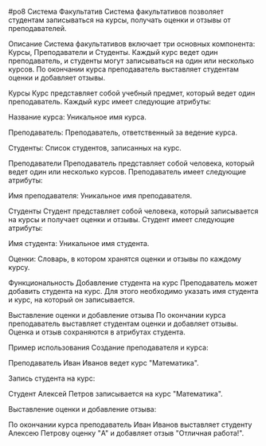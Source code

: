 #po8
Система Факультатив
Система факультативов позволяет студентам записываться на курсы, получать оценки и отзывы от преподавателей.

Описание
Система факультативов включает три основных компонента: Курсы, Преподаватели и Студенты. Каждый курс ведет один преподаватель, и студенты могут записываться на один или несколько курсов. По окончании курса преподаватель выставляет студентам оценки и добавляет отзывы.

Курсы
Курс представляет собой учебный предмет, который ведет один преподаватель. Каждый курс имеет следующие атрибуты:

Название курса: Уникальное имя курса.

Преподаватель: Преподаватель, ответственный за ведение курса.

Студенты: Список студентов, записанных на курс.

Преподаватели
Преподаватель представляет собой человека, который ведет один или несколько курсов. Преподаватель имеет следующие атрибуты:

Имя преподавателя: Уникальное имя преподавателя.

Студенты
Студент представляет собой человека, который записывается на курсы и получает оценки и отзывы. Студент имеет следующие атрибуты:

Имя студента: Уникальное имя студента.

Оценки: Словарь, в котором хранятся оценки и отзывы по каждому курсу.

Функциональность
Добавление студента на курс
Преподаватель может добавить студента на курс. Для этого необходимо указать имя студента и курс, на который он записывается.

Выставление оценки и добавление отзыва
По окончании курса преподаватель выставляет студентам оценки и добавляет отзывы. Оценка и отзыв сохраняются в атрибутах студента.

Пример использования
Создание преподавателя и курса:

Преподаватель Иван Иванов ведет курс "Математика".

Запись студента на курс:

Студент Алексей Петров записывается на курс "Математика".

Выставление оценки и добавление отзыва:

По окончании курса преподаватель Иван Иванов выставляет студенту Алексею Петрову оценку "A" и добавляет отзыв "Отличная работа!".
